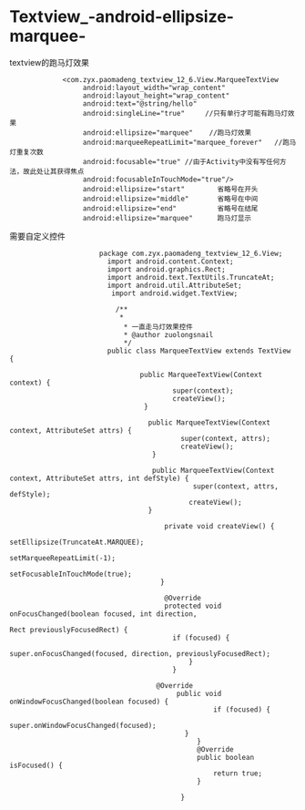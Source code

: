 # Textview_-android-ellipsize-marquee-
textview的跑马灯效果

                 <com.zyx.paomadeng_textview_12_6.View.MarqueeTextView
                      android:layout_width="wrap_content"
                      android:layout_height="wrap_content"
                      android:text="@string/hello"
                      android:singleLine="true"     //只有单行才可能有跑马灯效果
                      android:ellipsize="marquee"    //跑马灯效果
                      android:marqueeRepeatLimit="marquee_forever"   //跑马灯重复次数        
                      android:focusable="true" //由于Activity中没有写任何方法，故此处让其获得焦点
                      android:focusableInTouchMode="true"/>   
                      android:ellipsize="start"        省略号在开头        
                      android:ellipsize="middle"       省略号在中间        
                      android:ellipsize="end"          省略号在结尾        
                      android:ellipsize="marquee"      跑马灯显示

需要自定义控件
  
                          package com.zyx.paomadeng_textview_12_6.View;
                            import android.content.Context;
                            import android.graphics.Rect;
                            import android.text.TextUtils.TruncateAt;
                            import android.util.AttributeSet;
                             import android.widget.TextView;

                              /**
                               *
                                * 一直走马灯效果控件 
                                * @author zuolongsnail
                                */
                            public class MarqueeTextView extends TextView {

                                    public MarqueeTextView(Context context) {
                                            super(context);
                                            createView();
                                     }

                                      public MarqueeTextView(Context context, AttributeSet attrs) {
                                              super(context, attrs);
                                              createView();
                                       }

                                       public MarqueeTextView(Context context, AttributeSet attrs, int defStyle) {
                                                 super(context, attrs, defStyle);
                                                createView();
                                      }

                                          private void createView() {
                                                   setEllipsize(TruncateAt.MARQUEE);
                                                    setMarqueeRepeatLimit(-1);
                                                    setFocusableInTouchMode(true);
                                         }

                                          @Override
                                          protected void onFocusChanged(boolean focused, int direction,
                                                                                Rect previouslyFocusedRect) {
                                            if (focused) {
                                                  super.onFocusChanged(focused, direction, previouslyFocusedRect);
                                                }
                                            }

                                        @Override
                                             public void onWindowFocusChanged(boolean focused) {
                                                      if (focused) {
                                                     super.onWindowFocusChanged(focused);
                                               }
                                                  }
                                                  @Override
                                                  public boolean isFocused() {
                                                      return true;
                                                  }

                                              }  
